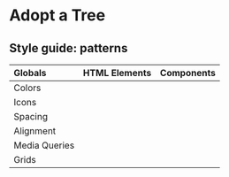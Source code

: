 # Adopt a Tree

## Style guide: patterns
Globals | HTML Elements | Components
:--- |:----------------|:---
Colors | |
Icons | |
Spacing | |
Alignment | |
Media Queries | |
Grids | | 